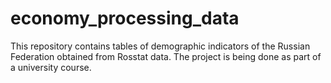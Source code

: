 # economy_processing_data

This repository contains tables of demographic indicators of the Russian Federation obtained from Rosstat data. The project is being done as part of a university course.

